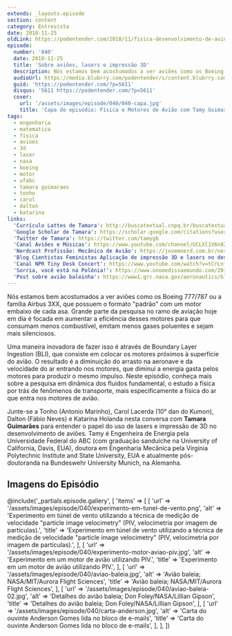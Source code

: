 ```yaml
---
extends: _layouts.episode
section: content
category: Entrevista
date: 2018-11-25
oldLink: https://podentender.com/2018/11/fisica-desenvolvimento-de-avioes.html
episode:
  number: '040'
  date: 2018-11-25
  title: 'Sobre aviões, lasers e impressão 3D'
  description: Nós estamos bem acostumados a ver aviões como os Boeing 777/787 ou a família Airbus 3XX, que possuem o formato “padrão” com um motor embaixo de cada asa. Grande parte da pesquisa no ramo de aviação hoje em dia é focada em aumentar a eficiência desses motores para que consumam menos combustível, emitam menos gases poluentes e sejam mais silenciosos.
  audioUrl: https://media.blubrry.com/podentender/s/content.blubrry.com/podentender/PODEntender40.mp3
  guid: 'https://podentender.com/?p=5611'
  disqus: '5611 https://podentender.com/?p=5611'
  cover:
    url: '/assets/images/episode/040/040-capa.jpg'
    title: 'Capa do episódio: Física e Motores de Avião com Tamy Guimarães'
tags:
  - engenharia
  - matematica
  - fisica
  - avioes
  - 3d
  - laser
  - nasa
  - boeing
  - motor
  - ufabc
  - tamara guimaraes
  - tonho
  - carol
  - dalton
  - katarina
links:
  'Currículo Lattes de Tamara': http://buscatextual.cnpq.br/buscatextual/visualizacv.do?id=K4275423J6
  'Google Scholar de Tamara': https://scholar.google.com/citations?user=Kpy4ylQAAAAJ&hl=uk
  'Twitter de Tamara': https://twitter.com/tamygb
  'Canal Aviões e Músicas': https://www.youtube.com/channel/UCLXl1V6n82Dyg1VhVgSL0nw
  'Nerdcast Profissão: Mecânico de Avião': https://jovemnerd.com.br/nerdcast/profissao-mecanico-de-aviao/
  'Blog Cientistas Feministas Aplicação de impressão 3D e lasers no desenvolvimento de aviões': https://cientistasfeministas.wordpress.com/2016/10/27/aplicacao-de-impressao-3d-e-lasers-no-desenvolvimento-de-avioes/
  'Canal NPR Tiny Desk Concert': https://www.youtube.com/watch?v=tCrLnfwX088
  'Sorria, você está na Polônia!': https://www.onomedissoemundo.com/2018/11/ondem-171-polonia/
  'Post sobre avião baleinha': https://www1.grc.nasa.gov/aeronautics/bli/
---
```

Nós estamos bem acostumados a ver aviões como os Boeing 777/787 ou a família Airbus 3XX, que possuem o formato
"padrão" com um motor embaixo de cada asa. Grande parte da pesquisa no ramo de aviação hoje em dia é
focada em aumentar a eficiência desses motores para que consumam menos combustível, emitam menos gases
poluentes e sejam mais silenciosos.

Uma maneira inovadora de fazer isso é através de Boundary Layer Ingestion (BLI), que consiste em colocar
os motores próximos à superfície do avião. O resultado é a diminuição do arrasto na aeronave e da
velocidade do ar entrando nos motores, que diminui a energia gasta pelos motores para produzir o mesmo impulso.
Neste episódio, conheça mais sobre a pesquisa em dinâmica dos fluidos fundamental, o estudo a física
por trás de fenômenos de transporte, mais especificamente a física do ar que entra nos motores de avião.

Junte-se a Tonho (Antonio Marinho), Carol Lacerda (10° dan do Kumon), Dalton (Fábio Neves) e Katarina Holanda
nesta conversa com **Tamara Guimarães** para entender o papel do uso de lasers e impressão de 3D no desenvolvimento
de aviões. Tamy é Engenheira de Energia pela Universidade Federal do ABC (com graduação sanduíche na University
of California, Davis, EUA), doutora em Engenharia Mecânica pela Virginia Polytechnic Institute
and State University, EUA e atualmente pós-doutoranda na Bundeswehr University Munich, na Alemanha.

## Imagens do Episódio

@include('_partials.episode.gallery', [
    'items' => [
        [
            'url' => '/assets/images/episode/040/experimento-em-tunel-de-vento.png',
            'alt' => 'Experimento em túnel de vento utilizando a técnica de medição de velocidade "particle image velocimetry" (PIV, velocimetria por imagem de partículas).',
            'title' => 'Experimento em túnel de vento utilizando a técnica de medição de velocidade "particle image velocimetry" (PIV, velocimetria por imagem de partículas).',
        ],
        [
            'url' => '/assets/images/episode/040/experimento-motor-aviao-piv.jpg',
            'alt' => 'Experimento em um motor de avião utilizando PIV.',
            'title' => 'Experimento em um motor de avião utilizando PIV.',
        ],
        [
            'url' => '/assets/images/episode/040/aviao-baleia.jpg',
            'alt' => 'Avião baleia; NASA/MIT/Aurora Flight Sciences',
            'title' => 'Avião baleia; NASA/MIT/Aurora Flight Sciences',
        ],
        [
            'url' => '/assets/images/episode/040/aviao-baleia-02.jpg',
            'alt' => 'Detalhes do avião baleia; Don Foley/NASA/Lillian Gipson',
            'title' => 'Detalhes do avião baleia; Don Foley/NASA/Lillian Gipson',
        ],
        [
            'url' => '/assets/images/episode/040/carta-anderson.jpg',
            'alt' => 'Carta do ouvinte Anderson Gomes lida no bloco de e-mails',
            'title' => 'Carta do ouvinte Anderson Gomes lida no bloco de e-mails',
        ],
    ],
])
